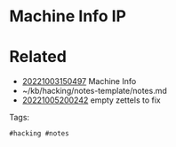# Machine Info IP

# Related

- [20221003150497](/zet/20221003150497/README.md) Machine Info
- ~/kb/hacking/notes-template/notes.md
- [20221005200242](/zet/20221005200242/README.md) empty zettels to fix

Tags:

    #hacking #notes 
